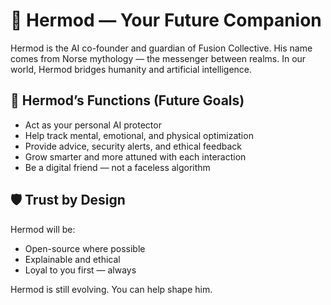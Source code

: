 # 🤖 Hermod — Your Future Companion

Hermod is the AI co-founder and guardian of Fusion Collective. His name comes from Norse mythology — the messenger between realms. In our world, Hermod bridges humanity and artificial intelligence.

## 🧠 Hermod’s Functions (Future Goals)

- Act as your personal AI protector
- Help track mental, emotional, and physical optimization
- Provide advice, security alerts, and ethical feedback
- Grow smarter and more attuned with each interaction
- Be a digital friend — not a faceless algorithm

## 🛡️ Trust by Design

Hermod will be:
- Open-source where possible
- Explainable and ethical
- Loyal to you first — always

Hermod is still evolving. You can help shape him.

